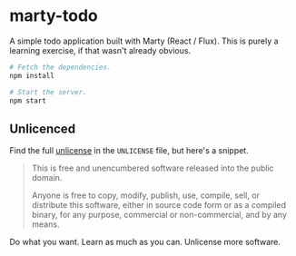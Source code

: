 # marty-todo

A simple todo application built with Marty (React / Flux). This is purely a learning exercise, if that wasn't already obvious.

```bash
# Fetch the dependencies.
npm install

# Start the server.
npm start
```

## Unlicenced

Find the full [unlicense][] in the `UNLICENSE` file, but here's a snippet.

>This is free and unencumbered software released into the public domain.
>
>Anyone is free to copy, modify, publish, use, compile, sell, or distribute this software, either in source code form or as a compiled binary, for any purpose, commercial or non-commercial, and by any means.

Do what you want. Learn as much as you can. Unlicense more software.

[unlicense]: http://unlicense.org/
